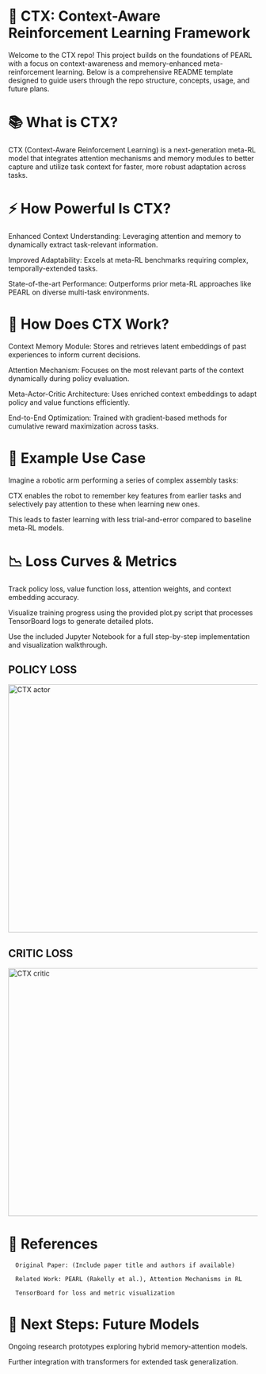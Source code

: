 # **🧩 CTX: Context-Aware Reinforcement Learning Framework**

Welcome to the CTX repo! This project builds on the foundations of PEARL with a focus on context-awareness and memory-enhanced meta-reinforcement learning. Below is a comprehensive README template designed to guide users through the repo structure, concepts, usage, and future plans.

# **📚 What is CTX?**

CTX (Context-Aware Reinforcement Learning) is a next-generation meta-RL model that integrates attention mechanisms and memory modules to better capture and utilize task context for faster, more robust adaptation across tasks.

# **⚡️ How Powerful Is CTX?**

Enhanced Context Understanding: Leveraging attention and memory to dynamically extract task-relevant information.

Improved Adaptability: Excels at meta-RL benchmarks requiring complex, temporally-extended tasks.

State-of-the-art Performance: Outperforms prior meta-RL approaches like PEARL on diverse multi-task environments.

# **🧠 How Does CTX Work?**

Context Memory Module: Stores and retrieves latent embeddings of past experiences to inform current decisions.

Attention Mechanism: Focuses on the most relevant parts of the context dynamically during policy evaluation.

Meta-Actor-Critic Architecture: Uses enriched context embeddings to adapt policy and value functions efficiently.

End-to-End Optimization: Trained with gradient-based methods for cumulative reward maximization across tasks.

# **🎯 Example Use Case**

Imagine a robotic arm performing a series of complex assembly tasks:

CTX enables the robot to remember key features from earlier tasks and selectively pay attention to these when learning new ones.

This leads to faster learning with less trial-and-error compared to baseline meta-RL models.

# **📉 Loss Curves & Metrics**

Track policy loss, value function loss, attention weights, and context embedding accuracy.

Visualize training progress using the provided plot.py script that processes TensorBoard logs to generate detailed plots.

Use the included Jupyter Notebook for a full step-by-step implementation and visualization walkthrough.

## **POLICY LOSS**

<img width="800" height="500" alt="CTX actor" src="https://github.com/user-attachments/assets/ff631ba4-fed2-47bc-b0d8-d4daaad0a779" />

## **CRITIC LOSS**


<img width="800" height="500" alt="CTX critic" src="https://github.com/user-attachments/assets/7cee3097-77ce-4e3f-b5f1-3f64edcbc014" />


# **📄 References**

      Original Paper: (Include paper title and authors if available)
      
      Related Work: PEARL (Rakelly et al.), Attention Mechanisms in RL
      
      TensorBoard for loss and metric visualization

# **🧩 Next Steps: Future Models**

Ongoing research prototypes exploring hybrid memory-attention models.

Further integration with transformers for extended task generalization.
